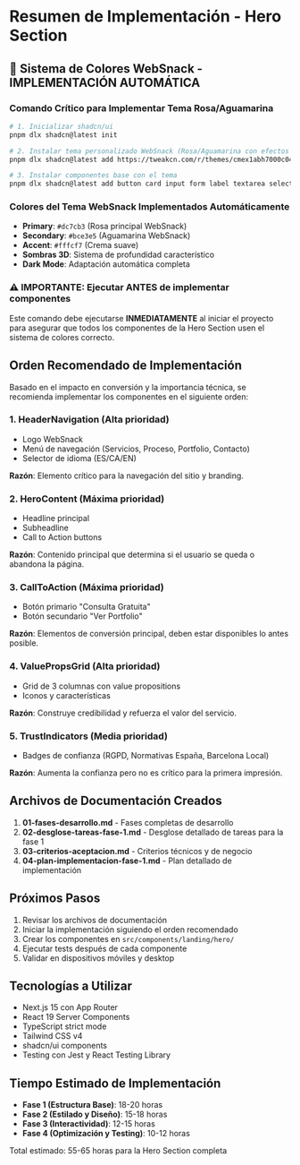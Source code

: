 # Resumen de Implementación - Hero Section

## 🎨 Sistema de Colores WebSnack - IMPLEMENTACIÓN AUTOMÁTICA

### **Comando Crítico para Implementar Tema Rosa/Aguamarina**

```bash
# 1. Inicializar shadcn/ui
pnpm dlx shadcn@latest init

# 2. Instalar tema personalizado WebSnack (Rosa/Aguamarina con efectos 3D)
pnpm dlx shadcn@latest add https://tweakcn.com/r/themes/cmex1abh7000c04l4h2avft17

# 3. Instalar componentes base con el tema
pnpm dlx shadcn@latest add button card input form label textarea select
```

### **Colores del Tema WebSnack Implementados Automáticamente**

- **Primary**: `#dc7cb3` (Rosa principal WebSnack)
- **Secondary**: `#bce3e5` (Aguamarina WebSnack)
- **Accent**: `#fffcf7` (Crema suave)
- **Sombras 3D**: Sistema de profundidad característico
- **Dark Mode**: Adaptación automática completa

### **⚠️ IMPORTANTE: Ejecutar ANTES de implementar componentes**

Este comando debe ejecutarse **INMEDIATAMENTE** al iniciar el proyecto para asegurar que todos los componentes de la Hero Section usen el sistema de colores correcto.

## Orden Recomendado de Implementación

Basado en el impacto en conversión y la importancia técnica, se recomienda implementar los componentes en el siguiente orden:

### 1. HeaderNavigation (Alta prioridad)

- Logo WebSnack
- Menú de navegación (Servicios, Proceso, Portfolio, Contacto)
- Selector de idioma (ES/CA/EN)

**Razón**: Elemento crítico para la navegación del sitio y branding.

### 2. HeroContent (Máxima prioridad)

- Headline principal
- Subheadline
- Call to Action buttons

**Razón**: Contenido principal que determina si el usuario se queda o abandona la página.

### 3. CallToAction (Máxima prioridad)

- Botón primario "Consulta Gratuita"
- Botón secundario "Ver Portfolio"

**Razón**: Elementos de conversión principal, deben estar disponibles lo antes posible.

### 4. ValuePropsGrid (Alta prioridad)

- Grid de 3 columnas con value propositions
- Iconos y características

**Razón**: Construye credibilidad y refuerza el valor del servicio.

### 5. TrustIndicators (Media prioridad)

- Badges de confianza (RGPD, Normativas España, Barcelona Local)

**Razón**: Aumenta la confianza pero no es crítico para la primera impresión.

## Archivos de Documentación Creados

1. **01-fases-desarrollo.md** - Fases completas de desarrollo
2. **02-desglose-tareas-fase-1.md** - Desglose detallado de tareas para la fase 1
3. **03-criterios-aceptacion.md** - Criterios técnicos y de negocio
4. **04-plan-implementacion-fase-1.md** - Plan detallado de implementación

## Próximos Pasos

1. Revisar los archivos de documentación
2. Iniciar la implementación siguiendo el orden recomendado
3. Crear los componentes en `src/components/landing/hero/`
4. Ejecutar tests después de cada componente
5. Validar en dispositivos móviles y desktop

## Tecnologías a Utilizar

- Next.js 15 con App Router
- React 19 Server Components
- TypeScript strict mode
- Tailwind CSS v4
- shadcn/ui components
- Testing con Jest y React Testing Library

## Tiempo Estimado de Implementación

- **Fase 1 (Estructura Base)**: 18-20 horas
- **Fase 2 (Estilado y Diseño)**: 15-18 horas
- **Fase 3 (Interactividad)**: 12-15 horas
- **Fase 4 (Optimización y Testing)**: 10-12 horas

Total estimado: 55-65 horas para la Hero Section completa
